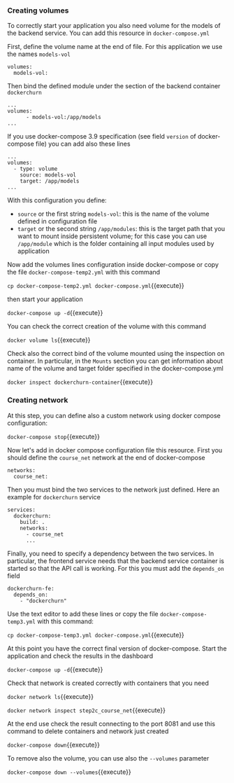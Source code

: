 ### Creating volumes

To correctly start your application you also need volume for the models of the backend service.
You can add this resource in `docker-compose.yml`

First, define the volume name at the end of file. For this application we use the names `models-vol`

```
volumes:
  models-vol:
```

Then bind the defined module under the section of the backend container `dockerchurn`

```
...
volumes:
      - models-vol:/app/models
...
```

If you use docker-compose 3.9 specification (see field `version` of docker-compose file)
you can add also these lines

```
...
volumes:
  - type: volume
    source: models-vol
    target: /app/models    
...
```

With this configuration you define:
- `source` or the first string `models-vol`: this is the name of the volume defined in configuration file
- `target` or the second string `/app/modules`: this is the target path that you want to mount inside
  persistent volume; for this case you can use `/app/module` which is the folder
  containing all input modules used by application
  

Now add the volumes lines configuration inside docker-compose or
copy the file `docker-compose-temp2.yml` with this command

`cp docker-compose-temp2.yml docker-compose.yml`{{execute}}

then start your application 

`docker-compose up -d`{{execute}}

You can check the correct creation of the volume with this command 

`docker volume ls`{{execute}}

Check also the correct bind of the volume mounted using the inspection on container. In particular,
in the `Mounts` section you can get information about name of the volume and target folder
specified in the docker-compose.yml

`docker inspect dockerchurn-container`{{execute}}

### Creating network

At this step, you can define also a custom network using docker compose configuration:

`docker-compose stop`{{execute}}


Now let's add in docker compose configuration file this resource. First you should 
define the `course_net`
network at the end of docker-compose

```
networks:
  course_net:
```

Then you must bind the two services to the network just defined. Here an example for `dockerchurn`
service

```
services:
  dockerchurn:
    build: .
    networks:
      - course_net
      ...
```

Finally, you need to specify a dependency between the two services. In particular, the frontend
service needs that the backend service container is started so that the API call is working. 
For this you must add the `depends_on` field

```
dockerchurn-fe:
  depends_on:
    - "dockerchurn"
```

Use the text editor to add these lines or copy the file `docker-compose-temp3.yml` with this
command:

`cp docker-compose-temp3.yml docker-compose.yml`{{execute}}


At this point you have the correct final version of docker-compose. Start the application and
check the results in the dashboard

`docker-compose up -d`{{execute}}

Check that network is created correctly with containers that you need

`docker network ls`{{execute}}

`docker network inspect step2c_course_net`{{execute}}


At the end use check the result connecting to the port 8081 and
use this command to delete containers and network just created

`docker-compose down`{{execute}}

To remove also the volume, you can use also the `--volumes` parameter

`docker-compose down --volumes`{{execute}}